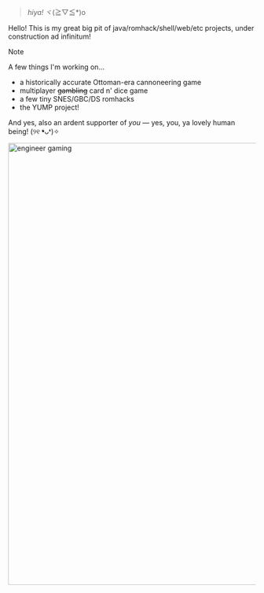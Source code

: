 > _hiya!_ ヾ(≧▽≦*)o 

Hello! This is my great big pit of java/romhack/shell/web/etc projects, under construction ad infinitum! 

  > [!note]
> A few things I'm working on...
> - a historically accurate Ottoman-era cannoneering game
> - multiplayer ~~gambling~~ card n' dice game
> - a few tiny SNES/GBC/DS romhacks
> - the YUMP project!

And yes, also an ardent supporter of _you_ — yes, you, ya lovely human being! (୨୧ ❛ᴗ❛)✧
<p align:"center">
<img width="898" alt="engineer gaming" src="https://github.com/pocketrice/pocketrice/assets/79682953/3a448f09-89e0-490a-9afc-3807ce21804f">
</p>

